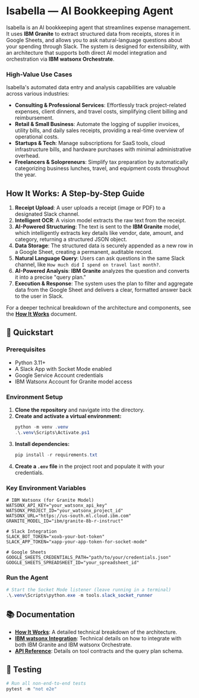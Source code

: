 # Isabella — AI Bookkeeping Agent

Isabella is an AI bookkeeping agent that streamlines expense management. It uses **IBM Granite** to extract structured data from receipts, stores it in Google Sheets, and allows you to ask natural-language questions about your spending through Slack. The system is designed for extensibility, with an architecture that supports both direct AI model integration and orchestration via **IBM watsonx Orchestrate**.

### High-Value Use Cases
Isabella's automated data entry and analysis capabilities are valuable across various industries:
- **Consulting & Professional Services**: Effortlessly track project-related expenses, client dinners, and travel costs, simplifying client billing and reimbursement.
- **Retail & Small Business**: Automate the logging of supplier invoices, utility bills, and daily sales receipts, providing a real-time overview of operational costs.
- **Startups & Tech**: Manage subscriptions for SaaS tools, cloud infrastructure bills, and hardware purchases with minimal administrative overhead.
- **Freelancers & Solopreneurs**: Simplify tax preparation by automatically categorizing business lunches, travel, and equipment costs throughout the year.

## How It Works: A Step-by-Step Guide
1.  **Receipt Upload**: A user uploads a receipt (image or PDF) to a designated Slack channel.
2.  **Intelligent OCR**: A vision model extracts the raw text from the receipt.
3.  **AI-Powered Structuring**: The text is sent to the **IBM Granite** model, which intelligently extracts key details like vendor, date, amount, and category, returning a structured JSON object.
4.  **Data Storage**: The structured data is securely appended as a new row in a Google Sheet, creating a permanent, auditable record.
5.  **Natural Language Query**: Users can ask questions in the same Slack channel, like `How much did I spend on travel last month?`.
6.  **AI-Powered Analysis**: **IBM Granite** analyzes the question and converts it into a precise "query plan."
7.  **Execution & Response**: The system uses the plan to filter and aggregate data from the Google Sheet and delivers a clear, formatted answer back to the user in Slack.

For a deeper technical breakdown of the architecture and components, see the **[How It Works](how-it-works.md)** document.

## 🚀 Quickstart

### Prerequisites
- Python 3.11+
- A Slack App with Socket Mode enabled
- Google Service Account credentials
- IBM Watsonx Account for Granite model access

### Environment Setup
1.  **Clone the repository** and navigate into the directory.
2.  **Create and activate a virtual environment:**
    ```powershell
    python -m venv .venv
    .\.venv\Scripts\Activate.ps1
    ```
3.  **Install dependencies:**
    ```powershell
    pip install -r requirements.txt
    ```
4.  **Create a `.env` file** in the project root and populate it with your credentials.

### Key Environment Variables
```
# IBM Watsonx (for Granite Model)
WATSONX_API_KEY="your_watsonx_api_key"
WATSONX_PROJECT_ID="your_watsonx_project_id"
WATSONX_URL="https://us-south.ml.cloud.ibm.com"
GRANITE_MODEL_ID="ibm/granite-8b-r-instruct"

# Slack Integration
SLACK_BOT_TOKEN="xoxb-your-bot-token"
SLACK_APP_TOKEN="xapp-your-app-token-for-socket-mode"

# Google Sheets
GOOGLE_SHEETS_CREDENTIALS_PATH="path/to/your/credentials.json"
GOOGLE_SHEETS_SPREADSHEET_ID="your_spreadsheet_id"
```

### Run the Agent
```powershell
# Start the Socket Mode listener (leave running in a terminal)
.\.venv\Scripts\python.exe -m tools.slack_socket_runner
```

## 📚 Documentation
- **[How It Works](how-it-works.md)**: A detailed technical breakdown of the architecture.
- **[IBM watsonx Integration](docs/watsonx-integration.md)**: Technical details on how to integrate with both IBM Granite and IBM watsonx Orchestrate.
- **[API Reference](docs/api_reference.md)**: Details on tool contracts and the query plan schema.

## 🧪 Testing
```powershell
# Run all non-end-to-end tests
pytest -m "not e2e"
``` 